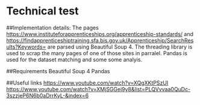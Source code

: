 # Technical test

##Implementation details:
The pages https://www.instituteforapprenticeships.org/apprenticeship-standards/ and https://findapprenticeshiptraining.sfa.bis.gov.uk/Apprenticeship/SearchResults?Keywords= are parsed using Beautiful Soup 4. 
The threading library is used to scrap the many pages of one of those sites in parralel. 
Pandas is used for the dataset matching and some some analyis.

##Requirements
Beautiful Soup 4
Pandas

##Useful links
https://www.youtube.com/watch?v=XQgXKtPSzUI
https://www.youtube.com/watch?v=XMjSGGej9y8&list=PLQVvvaa0QuDc-3szzjeP6N6b0aDrrKyL-&index=6

